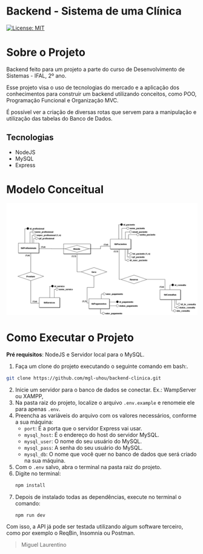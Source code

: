 #   Backend - Sistema de uma Clínica
[![License: MIT](https://img.shields.io/badge/License-MIT-green.svg)](https://github.com/mgl-uhou/backend-clinica/blob/main/LICENSE)

# Sobre o Projeto
Backend feito para um projeto a parte do curso de Desenvolvimento de Sistemas - IFAL, 2º ano.

Esse projeto visa o uso de tecnologias do mercado e a aplicação dos conhecimentos para construir um backend utilizando conceitos, como POO, Programação Funcional e Organização MVC.

É possível ver a criação de diversas rotas que servem para a manipulação e utilização das tabelas do Banco de Dados.

## Tecnologias
- NodeJS
- MySQL
- Express

# Modelo Conceitual
![Modelo Conceitual](./assets/modelo_conceitual_clinica.png)

# Como Executar o Projeto
**Pré requisitos**: NodeJS e Servidor local para o MySQL.

1. Faça um clone do projeto executando o seguinte comando em bash:.
  ```bash
  git clone https://github.com/mgl-uhou/backend-clinica.git
  ```
2. Inicie um servidor para o banco de dados se conectar. Ex.: WampServer ou XAMPP,
3. Na pasta raiz do projeto, localize o arquivo `.env.example` e renomeie ele para apenas `.env`.
4. Preencha as variáveis do arquivo com os valores necessários, conforme a sua máquina:
   - `port`: É a porta que o servidor Express vai usar.
   - `mysql_host`: É o endereço do host do servidor MySQL.
   - `mysql_user`: O nome do seu usuário do MySQL.
   - `mysql_pass`: A senha do seu usuário do MySQL.
   - `mysql_db`: O nome que você quer no banco de dados que será criado na sua máquina.
5. Com o `.env` salvo, abra o terminal na pasta raiz do projeto.
6. Digite no terminal:
   ```powershell
   npm install
   ```
7. Depois de instalado todas as dependências, execute no terminal o comando:
   ```powershell
   npm run dev
   ```

Com isso, a API já pode ser testada utilizando algum software terceiro, como por exemplo o ReqBin, Insomnia ou Postman.

> Miguel Laurentino
